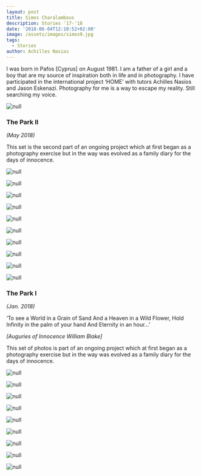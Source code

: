 ```yaml
---
layout: post
title: Simos Charalambous
description: Stories '17-'18
date: '2018-06-04T12:10:52+02:00'
image: /assets/images/simos9.jpg
tags:
  - Stories
author: Achilles Nasios
---
```

I was born in Pafos \[Cyprus] on August 1981. I am a father of a girl and a boy that are my source of inspiration both in life and in photography. I have participated in the international project ‘HOME’ with tutors Achilles Nasios and Jason Eskenazi. Photography for me is a way to escape my reality. Still searching my voice.  

![null](/assets/images/charalambousthe-park-ii-1.jpg)

### The Park ΙΙ

_(May 2018)_

This set is the second part of an ongoing project which at first began as a photography exercise but in the way was evolved as a family diary for the days of innocence.

![null](/assets/images/charalambousthe-park-ii-1.jpg)

![null](/assets/images/charalambousthe-park-ii-2.jpg)

![null](/assets/images/charalambousthe-park-ii-3.jpg)

![null](/assets/images/charalambousthe-park-ii-4.jpg)

![null](/assets/images/charalambousthe-park-ii-5.jpg)

![null](/assets/images/charalambousthe-park-ii-6.jpg)

![null](/assets/images/charalambousthe-park-ii-7.jpg)

![null](/assets/images/charalambousthe-park-ii-8.jpg)

![null](/assets/images/charalambousthe-park-ii-9.jpg)

![null](/assets/images/charalambousthe-park-ii-10.jpg)

### The Park Ι

_(Jan. 2018)_

‘To see a World in a Grain of Sand
And a Heaven in a Wild Flower,
Hold Infinity in the palm of your hand
And Eternity in an hour…’

_\[Auguries of Innocence William Blake]_

This set of photos is part of an ongoing project which at first began as a photography exercise but in the way was evolved as a family diary for the days of innocence.

![null](/assets/images/simos1.jpg)

![null](/assets/images/simos2.jpg)

![null](/assets/images/simos3.jpg)

![null](/assets/images/simos4.jpg)

![null](/assets/images/simos5.jpg)

![null](/assets/images/simos6.jpg)

![null](/assets/images/simos7.jpg)

![null](/assets/images/simos8.jpg)

![null](/assets/images/simos9.jpg)
